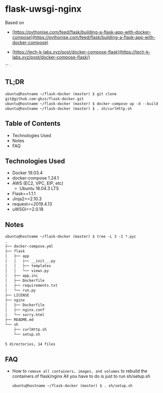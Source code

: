 # flask-uwsgi-nginx

Based on
- [https://pythonise.com/feed/flask/building-a-flask-app-with-docker-compose](https://pythonise.com/feed/flask/building-a-flask-app-with-docker-compose)

- [https://tech-k-labs.xyz/post/docker-compose-flask](https://tech-k-labs.xyz/post/docker-compose-flask/)


<img src="/docs/img/website.png" alt="website" style="max-width:5%;">


## TL;DR

```
ubuntu@hostname ~/flask-docker (master) $ git clone git@github.com:gkzz/flask-docker.git
ubuntu@hostname ~/flask-docker (master) $ docker-compose up -d --build
ubuntu@hostname ~/flask-docker (master) $ . sh/curlHttp.sh
```


## Table of Contents

- Technologies Used
- Notes
- FAQ

## Technologies Used
- Docker 19.03.4
- docker-compose 1.24.1
- AWS (EC2, VPC, EIP, etc)
  - Ubuntu 18.04.3 LTS
- Flask==1.1.1
- Jinja2==2.10.3
- request==2019.4.13
- uWSGI==2.0.18


## Notes

```
ubuntu@hostname ~/flask-docker (master) $ tree -L 3 -I *.pyc
.
├── docker-compose.yml
├── flask
│   ├── app
│   │   ├── __init__.py
│   │   ├── templates
│   │   └── views.py
│   ├── app.ini
│   ├── Dockerfile
│   ├── requirements.txt
│   └── run.py
├── LICENSE
├── nginx
│   ├── Dockerfile
│   ├── nginx.conf
│   └── sorry.html
├── README.md
└── sh
    ├── curlHttp.sh
    └── setup.sh

5 directories, 14 files

```

## FAQ

 - How to `remove all containers, images, and volumes` to rebuild the containers of flask/nginx
   All you have to do is just to run sh/setup.sh
   ```
   ubuntu@hostname ~/flask-docker (master) $ . sh/setup.sh
   ```


